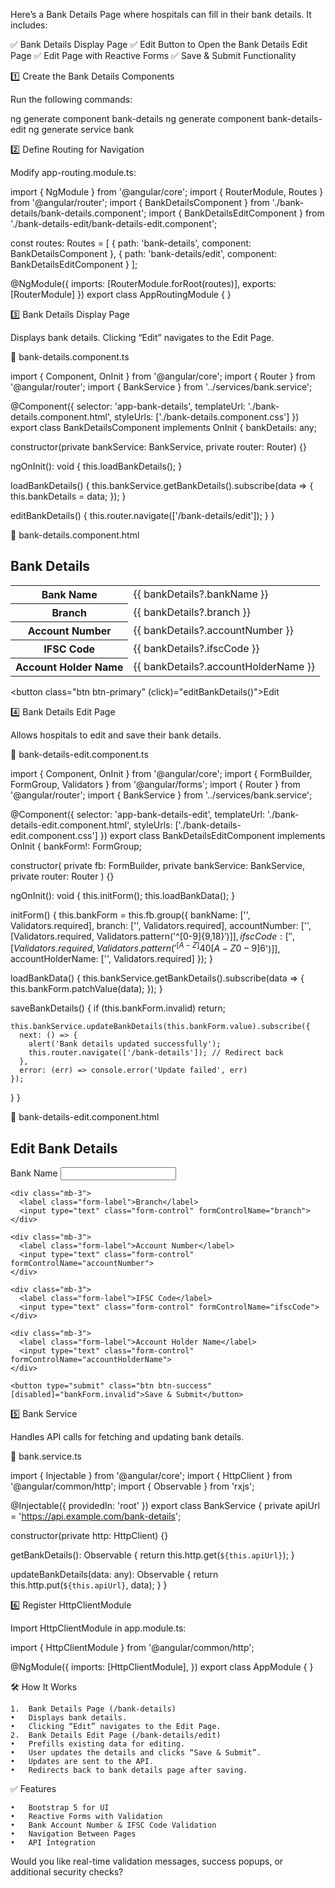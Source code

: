 Here’s a Bank Details Page where hospitals can fill in their bank details. It includes:

✅ Bank Details Display Page
✅ Edit Button to Open the Bank Details Edit Page
✅ Edit Page with Reactive Forms
✅ Save & Submit Functionality

1️⃣ Create the Bank Details Components

Run the following commands:

ng generate component bank-details
ng generate component bank-details-edit
ng generate service bank

2️⃣ Define Routing for Navigation

Modify app-routing.module.ts:

import { NgModule } from '@angular/core';
import { RouterModule, Routes } from '@angular/router';
import { BankDetailsComponent } from './bank-details/bank-details.component';
import { BankDetailsEditComponent } from './bank-details-edit/bank-details-edit.component';

const routes: Routes = [
  { path: 'bank-details', component: BankDetailsComponent },
  { path: 'bank-details/edit', component: BankDetailsEditComponent }
];

@NgModule({
  imports: [RouterModule.forRoot(routes)],
  exports: [RouterModule]
})
export class AppRoutingModule { }

3️⃣ Bank Details Display Page

Displays bank details. Clicking “Edit” navigates to the Edit Page.

📌 bank-details.component.ts

import { Component, OnInit } from '@angular/core';
import { Router } from '@angular/router';
import { BankService } from '../services/bank.service';

@Component({
  selector: 'app-bank-details',
  templateUrl: './bank-details.component.html',
  styleUrls: ['./bank-details.component.css']
})
export class BankDetailsComponent implements OnInit {
  bankDetails: any;

  constructor(private bankService: BankService, private router: Router) {}

  ngOnInit(): void {
    this.loadBankDetails();
  }

  loadBankDetails() {
    this.bankService.getBankDetails().subscribe(data => {
      this.bankDetails = data;
    });
  }

  editBankDetails() {
    this.router.navigate(['/bank-details/edit']);
  }
}

📌 bank-details.component.html

<div class="container mt-4">
  <h2 class="mb-4">Bank Details</h2>

  <table class="table table-bordered">
    <tbody>
      <tr>
        <th>Bank Name</th>
        <td>{{ bankDetails?.bankName }}</td>
      </tr>
      <tr>
        <th>Branch</th>
        <td>{{ bankDetails?.branch }}</td>
      </tr>
      <tr>
        <th>Account Number</th>
        <td>{{ bankDetails?.accountNumber }}</td>
      </tr>
      <tr>
        <th>IFSC Code</th>
        <td>{{ bankDetails?.ifscCode }}</td>
      </tr>
      <tr>
        <th>Account Holder Name</th>
        <td>{{ bankDetails?.accountHolderName }}</td>
      </tr>
    </tbody>
  </table>

  <button class="btn btn-primary" (click)="editBankDetails()">Edit</button>
</div>

4️⃣ Bank Details Edit Page

Allows hospitals to edit and save their bank details.

📌 bank-details-edit.component.ts

import { Component, OnInit } from '@angular/core';
import { FormBuilder, FormGroup, Validators } from '@angular/forms';
import { Router } from '@angular/router';
import { BankService } from '../services/bank.service';

@Component({
  selector: 'app-bank-details-edit',
  templateUrl: './bank-details-edit.component.html',
  styleUrls: ['./bank-details-edit.component.css']
})
export class BankDetailsEditComponent implements OnInit {
  bankForm!: FormGroup;

  constructor(
    private fb: FormBuilder,
    private bankService: BankService,
    private router: Router
  ) {}

  ngOnInit(): void {
    this.initForm();
    this.loadBankData();
  }

  initForm() {
    this.bankForm = this.fb.group({
      bankName: ['', Validators.required],
      branch: ['', Validators.required],
      accountNumber: ['', [Validators.required, Validators.pattern('^[0-9]{9,18}$')]],
      ifscCode: ['', [Validators.required, Validators.pattern('^[A-Z]{4}0[A-Z0-9]{6}$')]],
      accountHolderName: ['', Validators.required]
    });
  }

  loadBankData() {
    this.bankService.getBankDetails().subscribe(data => {
      this.bankForm.patchValue(data);
    });
  }

  saveBankDetails() {
    if (this.bankForm.invalid) return;

    this.bankService.updateBankDetails(this.bankForm.value).subscribe({
      next: () => {
        alert('Bank details updated successfully');
        this.router.navigate(['/bank-details']); // Redirect back
      },
      error: (err) => console.error('Update failed', err)
    });
  }
}

📌 bank-details-edit.component.html

<div class="container mt-4">
  <h2 class="mb-4">Edit Bank Details</h2>

  <form [formGroup]="bankForm" (ngSubmit)="saveBankDetails()">
    <div class="mb-3">
      <label class="form-label">Bank Name</label>
      <input type="text" class="form-control" formControlName="bankName">
    </div>

    <div class="mb-3">
      <label class="form-label">Branch</label>
      <input type="text" class="form-control" formControlName="branch">
    </div>

    <div class="mb-3">
      <label class="form-label">Account Number</label>
      <input type="text" class="form-control" formControlName="accountNumber">
    </div>

    <div class="mb-3">
      <label class="form-label">IFSC Code</label>
      <input type="text" class="form-control" formControlName="ifscCode">
    </div>

    <div class="mb-3">
      <label class="form-label">Account Holder Name</label>
      <input type="text" class="form-control" formControlName="accountHolderName">
    </div>

    <button type="submit" class="btn btn-success" [disabled]="bankForm.invalid">Save & Submit</button>
  </form>
</div>

5️⃣ Bank Service

Handles API calls for fetching and updating bank details.

📌 bank.service.ts

import { Injectable } from '@angular/core';
import { HttpClient } from '@angular/common/http';
import { Observable } from 'rxjs';

@Injectable({
  providedIn: 'root'
})
export class BankService {
  private apiUrl = 'https://api.example.com/bank-details';

  constructor(private http: HttpClient) {}

  getBankDetails(): Observable<any> {
    return this.http.get(`${this.apiUrl}`);
  }

  updateBankDetails(data: any): Observable<any> {
    return this.http.put(`${this.apiUrl}`, data);
  }
}

6️⃣ Register HttpClientModule

Import HttpClientModule in app.module.ts:

import { HttpClientModule } from '@angular/common/http';

@NgModule({
  imports: [HttpClientModule],
})
export class AppModule { }

🛠️ How It Works

	1.	Bank Details Page (/bank-details)
	•	Displays bank details.
	•	Clicking “Edit” navigates to the Edit Page.
	2.	Bank Details Edit Page (/bank-details/edit)
	•	Prefills existing data for editing.
	•	User updates the details and clicks “Save & Submit”.
	•	Updates are sent to the API.
	•	Redirects back to bank details page after saving.

✅ Features

	•	Bootstrap 5 for UI
	•	Reactive Forms with Validation
	•	Bank Account Number & IFSC Code Validation
	•	Navigation Between Pages
	•	API Integration

Would you like real-time validation messages, success popups, or additional security checks?